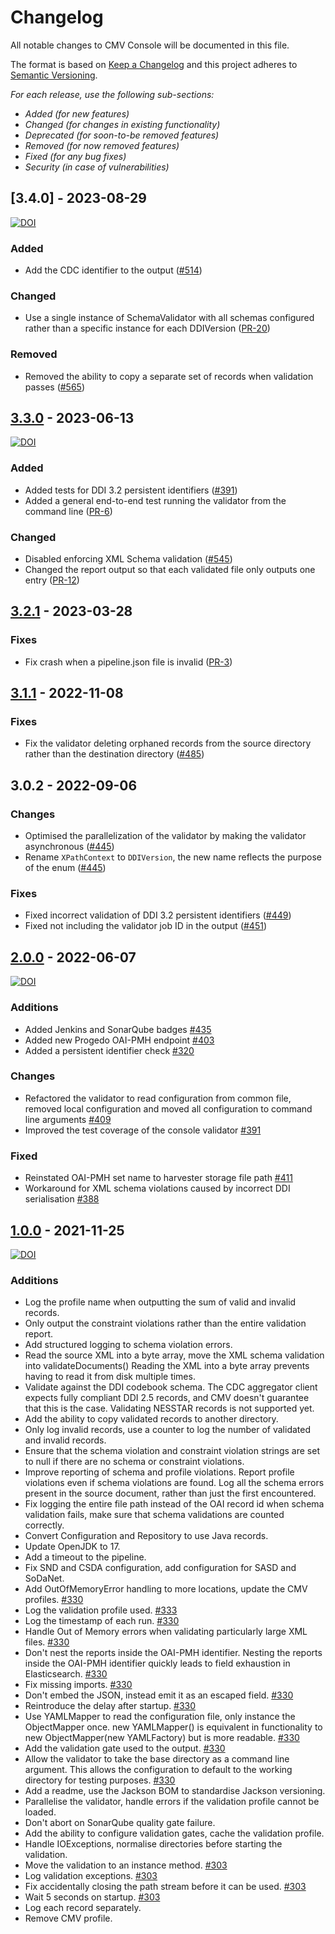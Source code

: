 # Changelog

All notable changes to CMV Console will be documented in this file.

The format is based on [Keep a Changelog](http://keepachangelog.com/en/1.0.0/)
and this project adheres to [Semantic Versioning](http://semver.org/spec/v2.0.0.html).

*For each release, use the following sub-sections:*

- *Added (for new features)*
- *Changed (for changes in existing functionality)*
- *Deprecated (for soon-to-be removed features)*
- *Removed (for now removed features)*
- *Fixed (for any bug fixes)*
- *Security (in case of vulnerabilities)*

## [3.4.0] - 2023-08-29

[![DOI](https://zenodo.org/badge/DOI/10.5281/zenodo.8277085.svg)](https://doi.org/10.5281/zenodo.8277085)

### Added

- Add the CDC identifier to the output ([#514](https://github.com/cessda/cessda.cdc.versions/issues/514))

### Changed

- Use a single instance of SchemaValidator with all schemas configured rather than a specific instance for each DDIVersion ([PR-20](https://github.com/cessda/cessda.cmv.console/pull/20))

### Removed

- Removed the ability to copy a separate set of records when validation passes ([#565](https://github.com/cessda/cessda.cdc.versions/issues/565))

## [3.3.0] - 2023-06-13

[![DOI](https://zenodo.org/badge/DOI/10.5281/zenodo.8021255.svg)](https://doi.org/10.5281/zenodo.8021255)

### Added

- Added tests for DDI 3.2 persistent identifiers ([#391](https://github.com/cessda/cessda.cdc.versions/issues/391))
- Added a general end-to-end test running the validator from the command
  line ([PR-6](https://github.com/cessda/cessda.cmv.console/pull/6))

### Changed

- Disabled enforcing XML Schema validation ([#545](https://github.com/cessda/cessda.cdc.versions/issues/545))
- Changed the report output so that each validated file only outputs one
  entry ([PR-12](https://github.com/cessda/cessda.cmv.console/pull/12))

## [3.2.1] - 2023-03-28

### Fixes

- Fix crash when a pipeline.json file is invalid ([PR-3](https://github.com/cessda/cessda.cmv.console/pull/3))

## [3.1.1] - 2022-11-08

### Fixes

- Fix the validator deleting orphaned records from the source directory rather than the destination
  directory ([#485](https://github.com/cessda/cessda.cdc.versions/issues/485))

## 3.0.2 - 2022-09-06

### Changes

- Optimised the parallelization of the validator by making the validator
  asynchronous ([#445](https://github.com/cessda/cessda.cdc.versions/issues/445))
- Rename `XPathContext` to `DDIVersion`, the new name reflects the purpose of the
  enum ([#445](https://github.com/cessda/cessda.cdc.versions/issues/445))

### Fixes

- Fixed incorrect validation of DDI 3.2 persistent identifiers ([#449](https://github.com/cessda/cessda.cdc.versions/issues/449))
- Fixed not including the validator job ID in the output ([#451](https://github.com/cessda/cessda.cdc.versions/issues/451))

## [2.0.0] - 2022-06-07

[![DOI](https://zenodo.org/badge/DOI/10.5281/zenodo.6577771.svg)](https://doi.org/10.5281/zenodo.6577771)

### Additions

- Added Jenkins and SonarQube badges [#435](https://github.com/cessda/cessda.cdc.versions/issues/435)
- Added new Progedo OAI-PMH endpoint [#403](https://github.com/cessda/cessda.cdc.versions/issues/403)
- Added a persistent identifier check [#320](https://github.com/cessda/cessda.cdc.versions/issues/320)

### Changes

- Refactored the validator to read configuration from common file, removed local configuration and moved all configuration to command line arguments [#409](https://github.com/cessda/cessda.cdc.versions/issues/409)
- Improved the test coverage of the console validator [#391](https://github.com/cessda/cessda.cdc.versions/issues/391)

### Fixed

- Reinstated OAI-PMH set name to harvester storage file path [#411](https://github.com/cessda/cessda.cdc.versions/issues/411)
- Workaround for XML schema violations caused by incorrect DDI serialisation [#388](https://github.com/cessda/cessda.cdc.versions/issues/388)

## [1.0.0] - 2021-11-25

[![DOI](https://zenodo.org/badge/DOI/10.5281/zenodo.5711087.svg)](https://doi.org/10.5281/zenodo.5711087)

### Additions

- Log the profile name when outputting the sum of valid and invalid records.
- Only output the constraint violations rather than the entire validation report.
- Add structured logging to schema violation errors.
- Read the source XML into a byte array, move the XML schema validation into validateDocuments() Reading the XML into a byte array prevents having to read it from disk multiple times.
- Validate against the DDI codebook schema. The CDC aggregator client expects fully compliant DDI 2.5 records, and CMV doesn't guarantee that this is the case. Validating NESSTAR records is not supported yet.
- Add the ability to copy validated records to another directory.
- Only log invalid records, use a counter to log the number of validated and invalid records.
- Ensure that the schema violation and constraint violation strings are set to null if there are no schema or constraint violations.
- Improve reporting of schema and profile violations. Report profile violations even if schema violations are found. Log all the schema errors present in the source document, rather than just the first encountered.
- Fix logging the entire file path instead of the OAI record id when schema validation fails, make sure that schema validations are counted correctly.
- Convert Configuration and Repository to use Java records.
- Update OpenJDK to 17.
- Add a timeout to the pipeline.
- Fix SND and CSDA configuration, add configuration for SASD and SoDaNet.
- Add OutOfMemoryError handling to more locations, update the CMV profiles. [#330](https://github.com/cessda/cessda.cdc.versions/issues/330)
- Log the validation profile used. [#333](https://github.com/cessda/cessda.cdc.versions/issues/333)
- Log the timestamp of each run. [#330](https://github.com/cessda/cessda.cdc.versions/issues/330)
- Handle Out of Memory errors when validating particularly large XML files. [#330](https://github.com/cessda/cessda.cdc.versions/issues/330)
- Don't nest the reports inside the OAI-PMH identifier. Nesting the reports inside the OAI-PMH identifier quickly leads to field exhaustion in Elasticsearch. [#330](https://github.com/cessda/cessda.cdc.versions/issues/330)
- Fix missing imports. [#330](https://github.com/cessda/cessda.cdc.versions/issues/330)
- Don't embed the JSON, instead emit it as an escaped field. [#330](https://github.com/cessda/cessda.cdc.versions/issues/330)
- Reintroduce the delay after startup. [#330](https://github.com/cessda/cessda.cdc.versions/issues/330)
- Use YAMLMapper to read the configuration file, only instance the ObjectMapper once. new YAMLMapper() is equivalent in functionality to new ObjectMapper(new YAMLFactory) but is more readable. [#330](https://github.com/cessda/cessda.cdc.versions/issues/330)
- Add the validation gate used to the output. [#330](https://github.com/cessda/cessda.cdc.versions/issues/330)
- Allow the validator to take the base directory as a command line argument. This allows the configuration to default to the working directory for testing purposes. [#330](https://github.com/cessda/cessda.cdc.versions/issues/330)
- Add a readme, use the Jackson BOM to standardise Jackson versioning.
- Parallelise the validator, handle errors if the validation profile cannot be loaded.
- Don't abort on SonarQube quality gate failure.
- Add the ability to configure validation gates, cache the validation profile.
- Handle IOExceptions, normalise directories before starting the validation.
- Move the validation to an instance method. [#303](https://github.com/cessda/cessda.cdc.versions/issues/303)
- Log validation exceptions. [#303](https://github.com/cessda/cessda.cdc.versions/issues/303)
- Fix accidentally closing the path stream before it can be used. [#303](https://github.com/cessda/cessda.cdc.versions/issues/303)
- Wait 5 seconds on startup. [#303](https://github.com/cessda/cessda.cdc.versions/issues/303)
- Log each record separately.
- Remove CMV profile.

[3.3.0]: https://github.com/cessda/cessda.cmv.console/releases/tag/3.3.0

[3.2.1]: https://github.com/cessda/cessda.cmv.console/releases/tag/3.2.1
[3.1.1]: https://github.com/cessda/cessda.cmv.console/releases/tag/3.1.1
[2.0.0]: https://github.com/cessda/cessda.cmv.console/releases/tag/2.0.0
[1.0.0]: https://github.com/cessda/cessda.cmv.console/releases/tag/1.0.0
